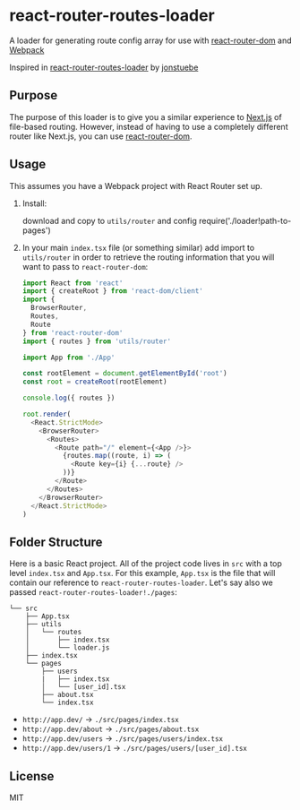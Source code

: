# react-router-routes-loader

A loader for generating route config array for use with [react-router-dom](https://github.com/remix-run/react-router) and [Webpack](https://github.com/webpack/webpack)

Inspired in [react-router-routes-loader](https://github.com/jonstuebe/react-router-routes-loader) by [jonstuebe](https://github.com/jonstuebe)

## Purpose

The purpose of this loader is to give you a similar experience to [Next.js](https://nextjs.org/) of file-based routing. However, instead of having to use a completely different router like Next.js, you can use [react-router-dom]([[https://github.com/ReactTraining/react-router](](https://github.com/remix-run/react-router))).

## Usage

This assumes you have a Webpack project with React Router set up.

1. Install:

   download and copy to `utils/router` and config require('./loader!path-to-pages')

2. In your main `index.tsx` file (or something similar) add import to `utils/router` in order to retrieve the routing information that you will want to pass to `react-router-dom`:

   ```typescript
   import React from 'react'
   import { createRoot } from 'react-dom/client'
   import {
     BrowserRouter,
     Routes,
     Route
   } from 'react-router-dom'
   import { routes } from 'utils/router'

   import App from './App'

   const rootElement = document.getElementById('root')
   const root = createRoot(rootElement)

   console.log({ routes })

   root.render(
     <React.StrictMode>
       <BrowserRouter>
         <Routes>
           <Route path="/" element={<App />}>
             {routes.map((route, i) => (
               <Route key={i} {...route} />
             ))}
           </Route>
         </Routes>
       </BrowserRouter>
     </React.StrictMode>
   )
   ```

## Folder Structure

Here is a basic React project. All of the project code lives in `src` with a top level `index.tsx` and `App.tsx`. For this example, `App.tsx` is the file that will contain our reference to `react-router-routes-loader`. Let's say also we passed `react-router-routes-loader!./pages`:

```
└── src
    ├── App.tsx
    ├── utils
    │   └── routes
    │       ├── index.tsx
    │       └── loader.js
    ├── index.tsx
    └── pages
        ├── users
        |   ├── index.tsx
        │   └── [user_id].tsx
        ├── about.tsx
        └── index.tsx
```

- `http://app.dev/` -> `./src/pages/index.tsx`
- `http://app.dev/about` -> `./src/pages/about.tsx`
- `http://app.dev/users` -> `./src/pages/users/index.tsx`
- `http://app.dev/users/1` -> `./src/pages/users/[user_id].tsx`

## License

MIT
